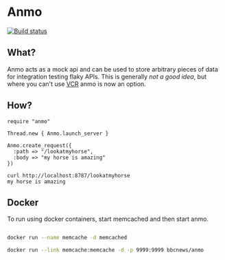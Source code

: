 Anmo
====

[![Build status](https://secure.travis-ci.org/sthulbourn/anmo.png)](https://travis-ci.org/sthulbourn/anmo)

What?
-----
Anmo acts as a mock api and can be used to store arbitrary pieces of data for integration testing flaky APIs.
This is generally *not a good idea*, but where you can't use [VCR](https://github.com/myronmarston/vcr) anmo is now an option.

How?
----

```
require "anmo"

Thread.new { Anmo.launch_server }

Anmo.create_request({
  :path => "/lookatmyhorse",
  :body => "my horse is amazing"
})
```

```
curl http://localhost:8787/lookatmyhorse
my horse is amazing
```

Docker
----

To run using docker containers, start memcached and then start anmo.

```sh

docker run --name memcache -d memcached

docker run --link memcache:memcache -d -p 9999:9999 bbcnews/anmo

```
